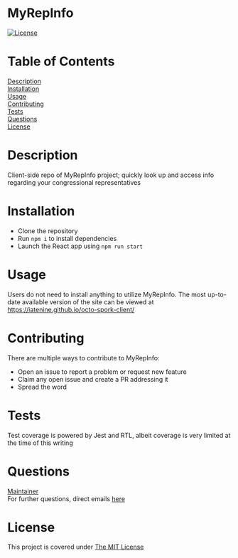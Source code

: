 # MyRepInfo
[![License](https://img.shields.io/badge/License-MIT-yellow.svg)](https://opensource.org/licenses/MIT)

# Table of Contents
[Description](#description)  
[Installation](#installation)  
[Usage](#usage)  
[Contributing](#contributing)  
[Tests](#tests)  
[Questions](#questions)  
[License](#license)  

# Description
Client-side repo of MyRepInfo project; quickly look up and access info regarding your congressional representatives


# Installation
 * Clone the repository
 * Run `npm i` to install dependencies
 * Launch the React app using `npm run start`


# Usage
Users do not need to install anything to utilize MyRepInfo. The most up-to-date available version of the site can be viewed at https://iatenine.github.io/octo-spork-client/

# Contributing
There are multiple ways to contribute to MyRepInfo:

 * Open an issue to report a problem or request new feature
 * Claim any open issue and create a PR addressing it
 * Spread the word


# Tests
Test coverage is powered by Jest and RTL, albeit coverage is very limited at the time of this writing

# Questions

[Maintainer](https://github.com/iatenine)  
For further questions, direct emails [here](mailto:FullJackDevelopment@gmail.com)

# License
  This project is covered under [The MIT License](https://opensource.org/licenses/MIT)
